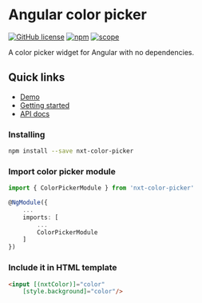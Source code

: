 # Angular color picker

[![GitHub license](https://img.shields.io/github/license/Liquid-JS/nxt-components.svg)](https://github.com/Liquid-JS/nxt-components/blob/master/LICENSE)
[![npm](https://img.shields.io/npm/dm/nxt-color-picker.svg)](https://www.npmjs.com/package/nxt-color-picker)
[![scope](https://img.shields.io/npm/v/nxt-color-picker.svg)](https://www.npmjs.com/package/nxt-color-picker)

A color picker widget for Angular with no dependencies.

## Quick links

-   [Demo](https://liquid-js.github.io/nxt-components/demo/color-picker)
-   [Getting started](https://liquid-js.github.io/nxt-components/demo/color-picker/getting-started)
-   [API docs](https://liquid-js.github.io/nxt-components/nxt-color-picker)

### Installing

```sh
npm install --save nxt-color-picker
```

### Import color picker module

```ts
import { ColorPickerModule } from 'nxt-color-picker'

@NgModule({
    ...
    imports: [
        ...
        ColorPickerModule
    ]
})
```

### Include it in HTML template

```html
<input [(nxtColor)]="color" 
    [style.background]="color"/>
```
